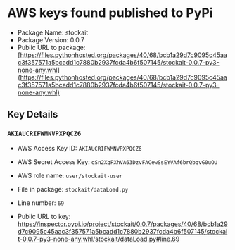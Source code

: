 # AWS keys found published to PyPi

* Package Name: stockait
* Package Version: 0.0.7
* Public URL to package: [https://files.pythonhosted.org/packages/40/68/bcb1a29d7c9095c45aac3f357571a5bcadd1c7880b2937fcda4b6f507145/stockait-0.0.7-py3-none-any.whl](https://files.pythonhosted.org/packages/40/68/bcb1a29d7c9095c45aac3f357571a5bcadd1c7880b2937fcda4b6f507145/stockait-0.0.7-py3-none-any.whl)

## Key Details

### `AKIAUCRIFWMNVPXPQCZ6`

* AWS Access Key ID: `AKIAUCRIFWMNVPXPQCZ6`
* AWS Secret Access Key: `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` 
* AWS role name: `user/stockait-user`
* File in package: `stockait/dataLoad.py`
* Line number: `69`

* Public URL to key: https://inspector.pypi.io/project/stockait/0.0.7/packages/40/68/bcb1a29d7c9095c45aac3f357571a5bcadd1c7880b2937fcda4b6f507145/stockait-0.0.7-py3-none-any.whl/stockait/dataLoad.py#line.69


